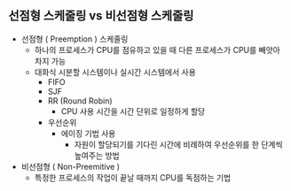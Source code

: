## 선점형 스케줄링 vs 비선점형 스케줄링
- 선점형 ( Preemption ) 스케줄링 <br>
  - 하나의 프로세스가 CPU를 점유하고 있을 때 다른 프로세스가 CPU를 빼앗아 차지 가능
  - 대화식 시분할 시스템이나 실시간 시스템에서 사용
    - FIFO
    - SJF
    - RR (Round Robin)
      - CPU 사용 시간을 시간 단위로 일정하게 할당
    - 우선순위
      - 에이징 기법 사용
        - 자원이 할당되기를 기다린 시간에 비례하여 우선순위를 한 단계씩 높여주는 방법
- 비선점형 ( Non-Preemitive )
  - 특정한 프로세스의 작업이 끝날 때까지 CPU를 독점하는 기법
